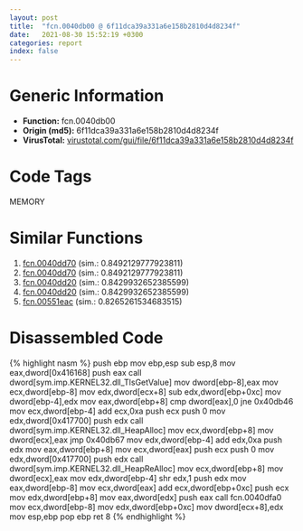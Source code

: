 ```yaml
---
layout: post
title:  "fcn.0040db00 @ 6f11dca39a331a6e158b2810d4d8234f"
date:   2021-08-30 15:52:19 +0300
categories: report
index: false
---
```


# Generic Information
- **Function:** fcn.0040db00
- **Origin (md5):** 6f11dca39a331a6e158b2810d4d8234f
- **VirusTotal:** [virustotal.com/gui/file/6f11dca39a331a6e158b2810d4d8234f][virustotal_ref]

# Code Tags
<span class="tag" id="MEMORY">MEMORY</span>


# Similar Functions

1. [fcn.0040dd70][similar_1_ref] (sim.: 0.8492129777923811)
2. [fcn.0040dd70][similar_2_ref] (sim.: 0.8492129777923811)
3. [fcn.0040dd20][similar_3_ref] (sim.: 0.8429932652385599)
4. [fcn.0040dd20][similar_4_ref] (sim.: 0.8429932652385599)
5. [fcn.00551eac][similar_5_ref] (sim.: 0.8265261534683515)


# Disassembled Code

{% highlight nasm %}
push ebp
mov ebp,esp
sub esp,8
mov eax,dword[0x416168]
push eax
call dword[sym.imp.KERNEL32.dll_TlsGetValue]
mov dword[ebp-8],eax
mov ecx,dword[ebp-8]
mov edx,dword[ecx+8]
sub edx,dword[ebp+0xc]
mov dword[ebp-4],edx
mov eax,dword[ebp+8]
cmp dword[eax],0
jne 0x40db46
mov ecx,dword[ebp-4]
add ecx,0xa
push ecx
push 0
mov edx,dword[0x417700]
push edx
call dword[sym.imp.KERNEL32.dll_HeapAlloc]
mov ecx,dword[ebp+8]
mov dword[ecx],eax
jmp 0x40db67
mov edx,dword[ebp-4]
add edx,0xa
push edx
mov eax,dword[ebp+8]
mov ecx,dword[eax]
push ecx
push 0
mov edx,dword[0x417700]
push edx
call dword[sym.imp.KERNEL32.dll_HeapReAlloc]
mov ecx,dword[ebp+8]
mov dword[ecx],eax
mov edx,dword[ebp-4]
shr edx,1
push edx
mov eax,dword[ebp-8]
mov ecx,dword[eax]
add ecx,dword[ebp+0xc]
push ecx
mov edx,dword[ebp+8]
mov eax,dword[edx]
push eax
call fcn.0040dfa0
mov ecx,dword[ebp-8]
mov edx,dword[ebp+0xc]
mov dword[ecx+8],edx
mov esp,ebp
pop ebp
ret 8
{% endhighlight %}


[similar_1_ref]: /report/fcn.0040dd70@6f11dca39a331a6e158b2810d4d8234f
[similar_2_ref]: /report/fcn.0040dd70@fbf34fa6d7da2b8e1de5133a8ca34847
[similar_3_ref]: /report/fcn.0040dd20@fbf34fa6d7da2b8e1de5133a8ca34847
[similar_4_ref]: /report/fcn.0040dd20@6f11dca39a331a6e158b2810d4d8234f
[similar_5_ref]: /report/fcn.00551eac@8bd41b732eefb1ee271fb434070dd021
[virustotal_ref]: https://www.virustotal.com/gui/file/6f11dca39a331a6e158b2810d4d8234f